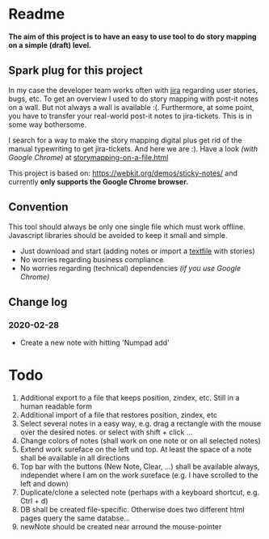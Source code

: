# Readme

**The aim of this project is to have an easy to use tool to do story mapping on a simple (draft) level.**

## Spark plug for this project
In my case the developer team works often with [jira](https://www.atlassian.com/software/jira) regarding user
stories, bugs, etc. To get an overview I used to do story mapping with post-it notes on a wall. But not always a
wall is available :(. Furthermore, at some point, you have to transfer your real-world post-it notes to jira-tickets. This is in some way bothersome. 

I search for a way to make the story mapping digital plus get rid of the manual typewriting to get jira-tickets. And
  here we are :). Have a look *(with Google Chrome)* at [storymapping-on-a-file.html](https://jerik.github.io/storymapping-on-a-file/storymapping-on-a-file.html)

This project is based on: https://webkit.org/demos/sticky-notes/ and currently **only supports the Google Chrome browser.**

## Convention 
This tool should always be only one single file which must work offline. Javascript libraries should be avoided to keep it small and simple. 
- Just download and start (adding notes or import a [textfile](https://raw.githubusercontent.com/jerik/storymapping-on-a-file/master/example-stories.txt) with stories)
- No worries regarding business compliance
- No worries regarding (technical) dependencies *(if you use Google Chrome)*

## Change log
### 2020-02-28
- Create a new note with hitting 'Numpad add' 

# Todo
1. Additional export to a file that keeps position, zindex, etc. Still in a human readable form
1. Additional import of a file that restores position, zindex, etc
1. Select several notes in a easy way, e.g. drag a rectangle with the mouse over the desired notes. or select with shift + click ...
1. Change colors of notes (shall work on one note or on all selected notes)
1. Extend work sureface on the left und top. At least the space of a note shall be available in all directions
1. Top bar with the buttons (New Note, Clear, ...) shall be available always, independet where I am on the work sureface (e.g. I have scrolled to the left and down)
1. Duplicate/clone a selected note (perhaps with a keyboard shortcut, e.g. Ctrl + d)
1. DB shall be created file-specific. Otherwise does two different html pages query the same databse... 
1. newNote should be created near arround the mouse-pointer
